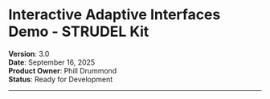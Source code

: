 # Interactive Adaptive Interfaces Demo - STRUDEL Kit

**Version**: 3.0  
**Date**: September 16, 2025  
**Product Owner**: Phill Drummond  
**Status**: Ready for Development

---
